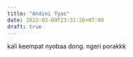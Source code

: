 ```yaml
---
title: "Andini Tyas"
date: 2022-03-09T23:31:26+07:00
draft: true
---
```

 kali keempat nyobaa dong. ngeri porakkk